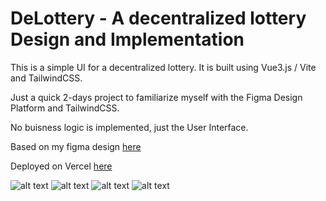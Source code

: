 # DeLottery - A decentralized lottery Design and Implementation

This is a simple UI for a decentralized lottery. It is built using Vue3.js / Vite and TailwindCSS.

Just a quick 2-days project to familiarize myself with the Figma Design Platform and TailwindCSS.

No buisness logic is implemented, just the User Interface.

Based on my figma design [here](https://www.figma.com/file/TOtdehcgZYZWJW2zjZJBlU/Lottery?type=design&node-id=0-1&mode=design)

Deployed on Vercel [here](https://de-lottery-pi.vercel.app/)

![alt text](/platform.png)
![alt text](/1.png)
![alt text](/3.png)
![alt text](/2.png)